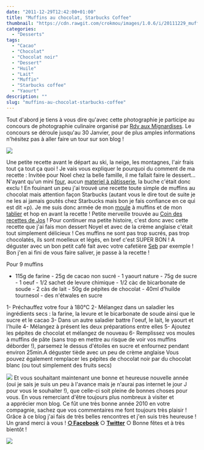 ```yaml
---
date: "2011-12-29T12:42:00+01:00"
title: "Muffins au chocolat, Starbucks Coffee"
thumbnail: "https://cdn.rawgit.com/crokmou/images/1.0.6/i/20111229_muffin_chocolat_starbuck_1.jpg"
categories:
  - "Desserts"
tags:
  - "Cacao"
  - "Chocolat"
  - "Chocolat noir"
  - "Dessert"
  - "Huile"
  - "Lait"
  - "Muffin"
  - "Starbucks coffee"
  - "Yaourt"
description: ""
slug: "muffins-au-chocolat-starbucks-coffee"
---
```


Tout d'abord je tiens à vous dire qu'avec cette photographie je participe au concours de photographie culinaire organisé par [Rdv aux Mignardises](http://www.mignardise.fr/archives/2011/12/05/22893212.html). Le concours se déroule jusqu'au 30 Janvier, pour de plus amples informations n'hésitez pas à aller faire un tour sur son blog !

[![](http://1.bp.blogspot.com/-dF2XRHBgaeY/Twldzw9LwDI/AAAAAAAABZo/YsLNLQikeAc/s640/70756530.jpg)](http://www.mignardise.fr/archives/2011/12/05/22893212.html)

Une petite recette avant le départ au ski, la neige, les montagnes, l'air frais tout ça tout ça quoi ! Je vais vous expliquer le pourquoi du comment de ma recette : Invitée pour Noel chez la belle famille, il me fallait faire le dessert... N'ayant qu'un mini [four](http://www.rueducommerce.fr/m/pl/malid:9404136), aucun [materiel à pâtisserie](http://www.rueducommerce.fr/m/pl/malid:12468605), la buche c'était donc exclu ! En fouinant un peu j'ai trouvé une recette toute simple de muffins au chocolat mais attention façon Starbucks (autant vous le dire tout de suite je ne les ai jamais goutés chez Starbucks mais bon je fais confiance en ce qui est dit =p). Je me suis donc armée de mon [moule](http://www.rueducommerce.fr/m/pl/malid:5325292) à muffins et de mon [tablier](http://www.rueducommerce.fr/m/pl/malid:261) et hop en avant la recette ! Petite merveille trouvée au [Coin des recettes de Jos](http://albijos.blogspot.com/2011/11/muffins-au-chocolat-qui-ressemble-ceux.html) ! Pour continuer ma petite histoire, c'est donc avec cette recette que j'ai fais mon dessert Noyel et avec de la crème anglaise c'était tout simplement délicieux ! Ces muffins ne sont pas trop sucrés, pas trop chocolatés, ils sont moelleux et légés, en bref c'est SUPER BON ! A déguster avec un bon petit café fait avec votre cafetière [Seb](http://www.rueducommerce.fr/m/pl/malid:84085) par exemple ! Bon j'en ai fini de vous faire saliver, je passe à la recette !

Pour 9 muffins

- 115g de farine - 25g de cacao non sucré - 1 yaourt nature - 75g de sucre - 1 oeuf - 1/2 sachet de levure chimique - 1/2 càc de bicarbonate de soude - 2 càs de lait - 50g de pépites de chocolat - 40ml d'huilde tournesol - des n'étwales en sucre

1- Préchauffez votre four à 180°C 2- Mélangez dans un saladier les ingrédients secs : la farine, la levure et le bicarbonate de soude ainsi que le sucre et le cacao 3- Dans un autre saladier battre l'oeuf, le lait, le yaourt et l'huile 4- Mélangez à présent les deux préparations entre elles 5- Ajoutez les pépites de chocolat et mélangez de nouveau 6- Remplissez vos moules à muffins de pâte (sans trop en mettre au risque de voir vos muffins déborder !), parsemez le dessus d'étoiles en sucre et enfournez pendant environ 25min.A déguster tiède avec un peu de crème anglaise Vous pouvez également remplacer les pépites de chocolat noir par du chocolat blanc (ou tout simplement des fruits secs)

[![](http://4.bp.blogspot.com/-9QaZbu3FkII/TwnoEBgXDUI/AAAAAAAABaA/XNdmSGhCUWE/s400/_MG_5821.jpg)](http://4.bp.blogspot.com/-9QaZbu3FkII/TwnoEBgXDUI/AAAAAAAABaA/XNdmSGhCUWE/s1600/_MG_5821.jpg) Et vous souhaitant maintenant une bonne et heureuse nouvelle année (oui je sais je suis un peu à l'avance mais je n'aurai pas internet le jour J pour vous le souhaiter !), que celle-ci soit pleine de bonnes choses pour vous. En vous remerciant d'être toujours plus nombreux à visiter et a apprécier mon blog. Ce fût une très bonne année 2010 en votre compagnie, sachez que vos commentaires me font toujours très plaisir ! Grâce à ce blog j'ai fais de très belles rencontres et j'en suis très heureuse ! Un grand merci à vous ! [**○<span style="font-size: xx-small; margin: 0px; outline: 0px; padding: 0px;"><span style="font-family: Arial, Helvetica, sans-serif; margin: 0px; outline: 0px; padding: 0px;"> </span></span>Facebook**](https://www.facebook.com/pages/CroKMou/148093255259077) ○ [**Twitter**](https://twitter.com/Crokmou) ○ Bonne fêtes et à très bientôt !

[![](http://4.bp.blogspot.com/-2bLosyMFac4/TxhFg0sR2dI/AAAAAAAABec/Mzg1OnlXUmM/s1600/Signature+copie.jpg)](http://4.bp.blogspot.com/-2bLosyMFac4/TxhFg0sR2dI/AAAAAAAABec/Mzg1OnlXUmM/s1600/Signature+copie.jpg)